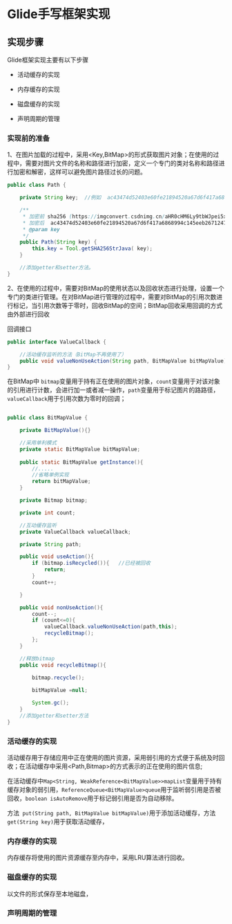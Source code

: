 

# Glide手写框架实现

## 实现步骤

Glide框架实现主要有以下步骤

* 活动缓存的实现

* 内存缓存的实现

* 磁盘缓存的实现

* 声明周期的管理

### 实现前的准备

1、在图片加载的过程中，采用<Key,BitMap>的形式获取图片对象；在使用的过程中，需要对图片文件的名称和路径进行加密，定义一个专门的类对名称和路径进行加密和解密，这样可以避免图片路径过长的问题。

```java
public class Path {

    private String key;  //例如  ac43474d52403e60fe21894520a67d6f417a6868994c145eeb26712472a78311

    /**
     * 加密前 sha256 (https://imgconvert.csdnimg.cn/aHR0cHM6Ly9tbWJpei5xcGljLmNuL21tYml6X3BuZy90cm01Vk1lRnA5blVESWdHaWJkVnlFSnk3MmlieVdXOElDWGlhamZDNlliNTc3YnVRTUdtYmUxR1hxSmhwVjNvUzhyWktENTIzODNVZDFpYkh6VTJDakxrUUEvNjQw?x-oss-process=image/format,png)
     * 加密后  ac43474d52403e60fe21894520a67d6f417a6868994c145eeb26712472a78311
     * @param key
     */
    public Path(String key) {
        this.key = Tool.getSHA256StrJava( key);
    }

    //添加getter和setter方法。
}

```

2、在使用的过程中，需要对BitMap的使用状态以及回收状态进行处理，设置一个专门的类进行管理。在对BitMap进行管理的过程中，需要对BitMap的引用次数进行标记，当引用次数等于零时，回收BitMap的空间；BitMap回收采用回调的方式由外部进行回收

回调接口

```java
public interface ValueCallback {

    //活动缓存监听的方法（BitMap不再使用了）
    public void valueNonUseAction(String path, BitMapValue bitMapValue);
}

```

在BitMap中 `bitmap`变量用于持有正在使用的图片对象，`count`变量用于对该对象的引用进行计数，会进行加一或者减一操作，`path`变量用于标记图片的路路径，`valueCallback`用于引用次数为零时的回调；

```java

public class BitMapValue {

    private BitMapValue(){}

    //采用单利模式
    private static BitMapValue bitMapValue;
    
    public static BitMapValue getInstance(){
        //.....
        //省略单例实现
        return bitMapValue;
    }

    private Bitmap bitmap;

    private int count;

    //互动缓存监听
    private ValueCallback valueCallback;

    private String path;

    public void useAction(){
        if (bitmap.isRecycled()){   //已经被回收
            return;
        }
        count++;

    }

    public void nonUseAction(){
        count--;
        if (count<=0){
            valueCallback.valueNonUseAction(path,this);
            recycleBitmap();
        };
    }

    //释放bitmap
    public void recycleBitmap(){
    
        bitmap.recycle();

        bitMapValue =null;

        System.gc();
    }
    //添加getter和setter方法
}


```

### 活动缓存的实现
活动缓存用于存储应用中正在使用的图片资源，采用弱引用的方式便于系统及时回收；在活动缓存中采用<Path,Bitmap>的方式表示的正在使用的图片信息;

在活动缓存中`Map<String, WeakReference<BitMapValue>>mapList`变量用于持有缓存对象的弱引用，`ReferenceQueue<BitMapValue>queue`用于监听弱引用是否被回收，`boolean isAutoRemove`用于标记弱引用是否为自动移除。

方法` put(String path, BitMapValue bitMapValue)`用于添加活动缓存，方法`get(String key)`用于获取活动缓存，






### 内存缓存的实现

内存缓存将使用的图片资源缓存至内存中，采用LRU算法进行回收。

### 磁盘缓存的实现

以文件的形式保存至本地磁盘，

### 声明周期的管理
